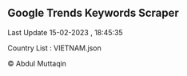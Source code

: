 

## Google Trends Keywords Scraper 
 
Last Update 15-02-2023 , 18:45:35

Country List :
VIETNAM.json



© Abdul Muttaqin 

